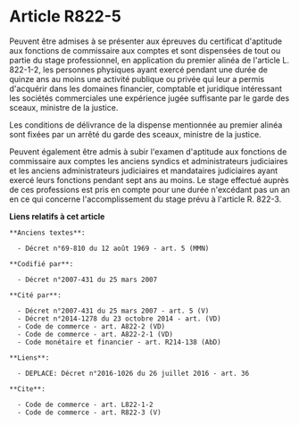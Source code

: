 # Article R822-5

Peuvent être admises à se présenter aux épreuves du certificat d'aptitude aux fonctions de commissaire aux comptes et sont
dispensées de tout ou partie du stage professionnel, en application du premier alinéa de l'article L. 822-1-2, les personnes
physiques ayant exercé pendant une durée de quinze ans au moins une activité publique ou privée qui leur a permis d'acquérir
dans les domaines financier, comptable et juridique intéressant les sociétés commerciales une expérience jugée suffisante par
le garde des sceaux, ministre de la justice. 

Les conditions de délivrance de la dispense mentionnée au premier alinéa sont fixées par un arrêté du garde des sceaux,
ministre de la justice. 

Peuvent également être admis à subir l'examen d'aptitude aux fonctions de commissaire aux comptes les anciens syndics et
administrateurs judiciaires et les anciens administrateurs judiciaires et mandataires judiciaires ayant exercé leurs
fonctions pendant sept ans au moins. Le stage effectué auprès de ces professions est pris en compte pour une durée n'excédant
pas un an en ce qui concerne l'accomplissement du stage prévu à l'article R. 822-3.

**Liens relatifs à cet article**

	**Anciens textes**:

	  - Décret n°69-810 du 12 août 1969 - art. 5 (MMN)

	**Codifié par**:

	  - Décret n°2007-431 du 25 mars 2007

	**Cité par**:

	  - Décret n°2007-431 du 25 mars 2007 - art. 5 (V)
	  - Décret n°2014-1278 du 23 octobre 2014 - art. (VD)
	  - Code de commerce - art. A822-2 (VD)
	  - Code de commerce - art. A822-2-1 (VD)
	  - Code monétaire et financier - art. R214-138 (AbD)

	**Liens**:

	  - DEPLACE: Décret n°2016-1026 du 26 juillet 2016 - art. 36

	**Cite**:

	  - Code de commerce - art. L822-1-2
	  - Code de commerce - art. R822-3 (V)
